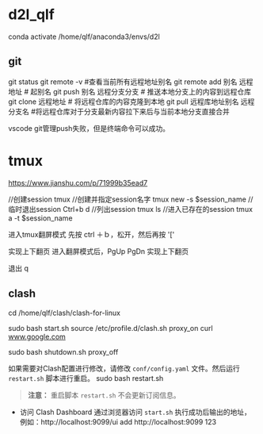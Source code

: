 # d2l_qlf 
conda activate /home/qlf/anaconda3/envs/d2l

## git
git status
git remote -v 					#查看当前所有远程地址别名
git remote add 别名 远程地址 		# 起别名
git push 别名 远程分支分支 				# 推送本地分支上的内容到远程仓库
git clone 远程地址 				# 将远程仓库的内容克隆到本地
git pull 远程库地址别名 远程分支名 #将远程仓库对于分支最新内容拉下来后与当前本地分支直接合并

vscode git管理push失败，但是终端命令可以成功。

# tmux
https://www.jianshu.com/p/71999b35ead7

//创建session
tmux
//创建并指定session名字
tmux new -s $session_name
//临时退出session
Ctrl+b d
//列出session
tmux ls
//进入已存在的session
tmux a -t $session_name

进入tmux翻屏模式
先按 ctrl ＋ｂ，松开，然后再按 '['

实现上下翻页
进入翻屏模式后，PgUp PgDn 实现上下翻页

退出
q

## clash
cd /home/qlf/clash/clash-for-linux

sudo bash start.sh
source /etc/profile.d/clash.sh
proxy_on
curl www.google.com

sudo bash shutdown.sh
proxy_off

如果需要对Clash配置进行修改，请修改 `conf/config.yaml` 文件。然后运行 `restart.sh` 脚本进行重启。
sudo bash restart.sh
> **注意：**
> 重启脚本 `restart.sh` 不会更新订阅信息。

- 访问 Clash Dashboard
通过浏览器访问 `start.sh` 执行成功后输出的地址，例如：http://localhost:9099/ui
add http://localhost:9099 123
